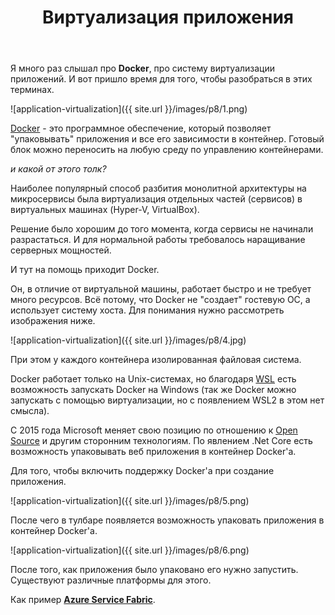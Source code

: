 ﻿---
layout: post
title: Виртуализация приложения
comments: true
---

Я много раз слышал про **Docker**, про систему виртуализации приложений. И вот пришло время для того, чтобы разобраться в этих терминах.

![application-virtualization]({{ site.url }}/images/p8/1.png)

[Docker](https://ru.wikipedia.org/wiki/Docker) - это программное обеспечение, который позволяет "упаковывать" приложения и все его зависимости в контейнер.  Готовый блок можно переносить на любую среду по управлению контейнерами.

_и какой от этого толк?_

Наиболее популярный способ разбития монолитной архитектуры на микросервисы была виртуализация отдельных частей (сервисов) в виртуальных машинах (Hyper-V, VirtualBox). 

Решение было хорошим до того момента, когда сервисы не начинали разрастаться. И для нормальной работы требовалось наращивание серверных мощностей.

И тут на помощь приходит Docker.  

Он, в отличие от виртуальной машины, работает быстро и не требует много ресурсов. Всё потому, что Docker не "создает" гостевую ОС, а использует систему хоста. Для понимания нужно рассмотреть изображения ниже.

![application-virtualization]({{ site.url }}/images/p8/4.jpg)

При этом у каждого контейнера изолированная файловая система. 

Docker работает только на Unix-системах, но благодаря [WSL](https://en.wikipedia.org/wiki/Windows_Subsystem_for_Linux) есть возможность запускать Docker на Windows (так же Docker можно запускать с помощью виртуализации, но с появлением WSL2 в этом нет смысла).

С 2015 года Microsoft меняет свою позицию по отношению к [Open Source](https://en.m.wikipedia.org/wiki/Open_source) и другим сторонним технологиям. По явлением .Net Core есть возможность упаковывать веб приложения в контейнер Docker'a.

Для того, чтобы включить поддержку Docker'a при создание приложения.

 ![application-virtualization]({{ site.url }}/images/p8/5.png) 

После чего в тулбаре появляется возможность упаковать приложения в контейнер Docker'a.

 ![application-virtualization]({{ site.url }}/images/p8/6.png) 

После того, как приложения было упаковано его нужно запустить. Существуют различные платформы для этого.

Как пример **[Azure Service Fabric](https://docs.microsoft.com/en-us/azure/service-fabric/service-fabric-overview)**.